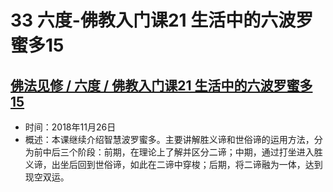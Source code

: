# 33 六度-佛教入门课21 生活中的六波罗蜜多15

## [佛法见修 / 六度 / 佛教入门课21 生活中的六波罗蜜多15](https://www.fohuifayu.com/index.php/huideng-jiangtang/fofa-jianxiu/liu-du/3468-l18098)

- 时间：2018年11月26日
- 概述：本课继续介绍智慧波罗蜜多。主要讲解胜义谛和世俗谛的运用方法，分为前中后三个阶段：前期，在理论上了解并区分二谛；中期，通过打坐进入胜义谛，出坐后回到世俗谛，如此在二谛中穿梭；后期，将二谛融为一体，达到现空双运。
